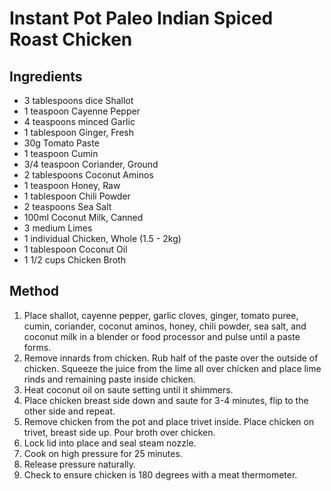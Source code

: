 # Instant Pot Paleo Indian Spiced Roast Chicken

## Ingredients

- 3 tablespoons dice Shallot
- 1 teaspoon Cayenne Pepper
- 4 teaspoons minced Garlic
- 1 tablespoon Ginger, Fresh
- 30g Tomato Paste
- 1 teaspoon Cumin
- 3/4 teaspoon Coriander, Ground
- 2 tablespoons Coconut Aminos
- 1 teaspoon Honey, Raw
- 1 tablespoon Chili Powder
- 2 teaspoons Sea Salt
- 100ml Coconut Milk, Canned
- 3 medium Limes
- 1 individual Chicken, Whole (1.5 - 2kg)
- 1 tablespoon Coconut Oil
- 1 1/2 cups Chicken Broth

## Method

1. Place shallot, cayenne pepper, garlic cloves, ginger, tomato puree, cumin, coriander, coconut aminos, honey, chili powder, sea salt, and coconut milk in a blender or food processor and pulse until a paste forms.
2. Remove innards from chicken. Rub half of the paste over the outside of chicken. Squeeze the juice from the lime all over chicken and place lime rinds and remaining paste inside chicken.
3. Heat coconut oil on saute setting until it shimmers.
4. Place chicken breast side down and saute for 3-4 minutes, flip to the other side and repeat.
5. Remove chicken from the pot and place trivet inside. Place chicken on trivet, breast side up. Pour broth over chicken.
6. Lock lid into place and seal steam nozzle.
7. Cook on high pressure for 25 minutes.
8. Release pressure naturally.
9. Check to ensure chicken is 180 degrees with a meat thermometer.
